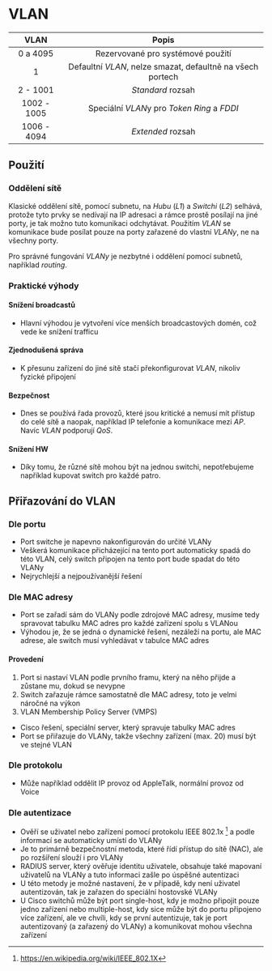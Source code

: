 # VLAN

| VLAN | Popis |
| :------: | :---: |
| 0 a 4095 | Rezervované pro systémové použití |
| 1 | Defaultní *VLAN*, nelze smazat, defaultně na všech portech |
|2 - 1001 | *Standard* rozsah |
| 1002 - 1005 | Speciální *VLAN*y pro *Token Ring* a *FDDI* |
| 1006 - 4094 | *Extended* rozsah |

## Použití

### Oddělení sítě

Klasické oddělení sítě, pomocí subnetu, na *Hubu* (*L1*) a *Switchi* (*L2*) selhává, protože tyto prvky se nedívají na IP adresaci a rámce prostě posílají na jiné porty, je tak možno tuto komunikaci odchytávat.
Použitím *VLAN* se komunikace bude posílat pouze na porty zařazené do vlastní *VLANy*, ne na všechny porty.

Pro správné fungování *VLANy* je nezbytné i oddělení pomocí subnetů, například *routing*.

### Praktické výhody

#### Snížení broadcastů
- Hlavní výhodou je vytvoření více menších broadcastových domén, což vede ke snížení trafficu

#### Zjednodušená správa
- K přesunu zařízení do jiné sítě stačí překonfigurovat *VLAN*, nikoliv fyzické připojení

#### Bezpečnost
- Dnes se používá řada provozů, které jsou kritické a nemusí mít přístup do celé sítě a naopak, například IP telefonie a komunikace mezi *AP*. Navíc *VLAN* podporují *QoS*. 

#### Snížení HW
- Díky tomu, že různé sítě mohou být na jednou switchi, nepotřebujeme například kupovat switch pro každé patro.

## Přiřazování do VLAN

### Dle portu

- Port switche je napevno nakonfigurován do určité VLANy
- Veškerá komunikace přicházející na tento port automaticky spadá do této VLAN, celý switch připojen na tento port bude spadat do této VLANy
- Nejrychlejší a nejpoužívanější řešení

### Dle MAC adresy

- Port se zařadí sám do VLANy podle zdrojové MAC adresy, musíme tedy spravovat tabulku MAC adres pro každé zařízení spolu s VLANou
- Výhodou je, že se jedná o dynamické řešení, nezáleží na portu, ale MAC adrese, ale switch musí vyhledávat v tabulce MAC adres
#### Provedení

1. Port si nastaví VLAN podle prvního framu, který na něho přijde a zůstane mu, dokud se nevypne
2. Switch zařazuje rámce samostatně dle MAC adresy, toto je velmi náročné na výkon
3. VLAN Membership Policy Server (VMPS)
  - Cisco řešení, speciální server, který spravuje tabulky MAC adres
  - Port se přiřazuje do VLANy, takže všechny zařízení (max. 20) musí být ve stejné VLAN

### Dle protokolu

- Může například oddělit IP provoz od AppleTalk, normální provoz od Voice

### Dle autentizace

- Ověří se uživatel nebo zařízení pomocí protokolu IEEE 802.1x [^1] a podle informací se automaticky umístí do VLANy
- Je to primárně bezpečnostní metoda, které řídí přístup do sítě (NAC), ale po rozšíření slouží i pro VLANy
- RADIUS server, který ověřuje identitu uživatele, obsahuje také mapovaní uživatelů na VLANy a tuto informaci zašle po úspěšné autentizaci
- U této metody je možné nastavení, že v případě, kdy není uživatel autentizován, tak je zařazen do speciální hostovské VLANy
- U Cisco switchů může být port single-host, kdy je možno připojit pouze jedno zařízení nebo multiple-host, kdy sice může být do portu připojeno více zařízení, ale ve chvíli, kdy se první autentizuje, tak je port autentizovaný (a zařazený do VLANy) a komunikovat mohou všechna zařízení

[^1]: https://en.wikipedia.org/wiki/IEEE_802.1X
















































































